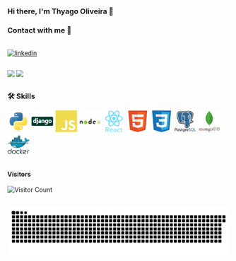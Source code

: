 ### Hi there, I'm Thyago Oliveira 👋

<!--
**ThyagOliveira/ThyagOliveira** is a ✨ _special_ ✨ repository because its `README.md` (this file) appears on your GitHub profile.

Here are some ideas to get you started:

- 🔭 I’m currently working on ...
- 🌱 I’m currently learning ...
- 👯 I’m looking to collaborate on ...
- 🤔 I’m looking for help with ...
- 💬 Ask me about ...
- 📫 How to reach me: ...
- 😄 Pronouns: ...
- ⚡ Fun fact: ...
-->

### Contact with me 📝
</br>

<div>
  <a href="https://www.linkedin.com/in/thyagoliveira/">
    <img alt="linkedin" height="30px" src="https://www.flaticon.com/svg/static/icons/svg/725/725337.svg"  />
  </a>
</div>

##

<div>
  <img height="180em" src="https://github-readme-stats.vercel.app/api?username=ThyagOliveira&show_icons=true&theme=radical&include_all_commits=true&count_private=true"/>
  <img height="180em" src="https://github-readme-stats.vercel.app/api/top-langs/?username=ThyagOliveira&layout=compact&langs_count=7&theme=radical"/>
</div>

  
##

### 🛠 Skills

<div>
    <img src="https://raw.githubusercontent.com/devicons/devicon/master/icons/python/python-original.svg" alt="python" width="50" height="50"/> 
    <img src="https://raw.githubusercontent.com/devicons/devicon/master/icons/django/django-original.svg" alt="django" width="50" height="50"/> 
    <img src="https://raw.githubusercontent.com/devicons/devicon/master/icons/javascript/javascript-plain.svg" alt="javascript" width="50" height="50"/>
    <img src="https://raw.githubusercontent.com/devicons/devicon/master/icons/nodejs/nodejs-original-wordmark.svg" alt="nodejs" width="50" height="50"/>
    <img src="https://raw.githubusercontent.com/devicons/devicon/master/icons/react/react-original-wordmark.svg" alt="reactjs" width="50" height="50"/>
    <img src="https://raw.githubusercontent.com/devicons/devicon/master/icons/html5/html5-original.svg" alt="html5" width="50" height="50"/>
    <img src="https://raw.githubusercontent.com/devicons/devicon/master/icons/css3/css3-original.svg" alt="css3" width="50" height="50"/>
    <img src="https://raw.githubusercontent.com/devicons/devicon/master/icons/postgresql/postgresql-original-wordmark.svg" alt="postgresql" width="50" height="50"/>
    <img src="https://raw.githubusercontent.com/devicons/devicon/master/icons/mongodb/mongodb-original-wordmark.svg" alt="mongodb" width="50" height="50"/>
    <img src="https://raw.githubusercontent.com/devicons/devicon/master/icons/docker/docker-original-wordmark.svg" alt="docker" width="50" height="50"/>
</div>
  
##

#### Visitors
![Visitor Count](https://profile-counter.glitch.me/{ThyagOliveira}/count.svg)

##

![Snake animation](https://github.com/ThyagOliveira/ThyagOliveira/blob/output/github-contribution-grid-snake.svg)
